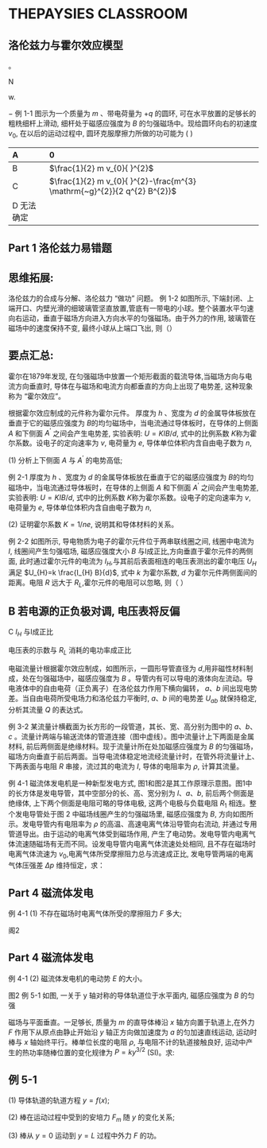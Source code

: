 # THEPAYSIES CLASSROOM 

## 洛伦兹力与霍尔效应模型

。


N





w.

$-$
例 1-1 图示为一个质量为 $m$ 、带电荷量为 $+q$ 的圆环, 可在水平放置的足够长的粗䊁细杆上滑动, 细杆处于磁感应强度为 $B$ 的匀强磁场中。现给圆环向右的初速度 $v_{0}$, 在以后的运动过程中, 圆环克服摩擦力所做的功可能为 ( )

| A | 0 |
| :--- | :--- |
| B | $\frac{1}{2} m v_{0}{ }^{2}$ |
| C | $\frac{1}{2} m v_{0}{ }^{2}-\frac{m^{3} \mathrm{~g}^{2}}{2 q^{2} B^{2}}$ |
| D 无法确定 |  |

## Part 1 洛伦兹力易错题

## 思维拓展:

洛伦兹力的合成与分解、洛伦兹力 “做功” 问题。
例 1-2 如图所示, 下端封闭、上端开口、内壁光滑的细玻璃管坚直放置,管底有一带电的小球。整个装置水平匀速向右运动，垂直于磁场方向进入方向水平的匀强磁场。由于外力的作用, 玻璃管在磁场中的速度保持不变, 最终小球从上端口飞出, 则（）


## 要点汇总:

霍尔在1879年发现, 在匀强磁场中放置一个矩形截面的载流导体,当磁场方向与电流方向垂直时, 导体在与磁场和电流方向都垂直的方向上出现了电势差, 这种现象称为 “霍尔效应”。

根据霍尔效应制成的元件称为霍尔元件。
厚度为 $h$ 、宽度为 $d$ 的金属导体板放在垂直于它的磁感应强度为 $B$的均匀磁场中，当电流通过导体板时，在导体的上侧面 $A$ 和下侧面 $A^{\prime}$ 之间会产生电势差, 实验表明: $U=K I B / d$, 式中的比例系数 $K$称为霍尔系数。设电子的定向速率为 $v$, 电荷量为 $e$, 导体单位体积内含自由电子数为 $n$,

(1) 分析上下侧面 $A$ 与 $A^{\prime}$ 的电势高低;


例 2-1 厚度为 $h$ 、宽度为 $d$ 的金属导体板放在垂直于它的磁感应强度为 $B$的均匀磁场中，当电流通过导体板时，在导体的上侧面 $A$ 和下侧面 $A^{\prime}$ 之间会产生电势差, 实验表明: $U=K I B / d$, 式中的比例系数 $K$称为霍尔系数。设电子的定向速率为 $v$, 电荷量为 $e$, 导体单位体积内含自由电子数为 $n$,

(2) 证明霍尔系数 $K=1 / n e$, 说明其和导体材料的关系。


例 2-2 如图所示, 导电物质为电子的霍尔元件位于两串联线圈之间, 线圈中电流为 $I$, 线圈间产生匀强嗞场, 磁感应强度大小 $B$ 与I成正比,方向垂直于霍尔元件的两侧面, 此时通过霍尔元件的电流为 $I_{H}$,与其前后表面相连的电压表测出的霍尔电压 $U_{H}$ 满足 $U_{H}=k \frac{I_{H} B}{d}$, 式中 $k$ 为霍尔系数, $d$ 为霍尔元件两侧面间的距离。电阻 $R$ 远大于 $R_{L}$,霍尔元件的电阻可以忽略, 则（ ）



## B 若电源的正负极对调, 电压表将反偏

C $I_{H}$ 与I成正比

电压表的示数与 $R_{L}$ 消耗的电功率成正比


电磁流量计根据霍尔效应制成，如图所示，一圆形导管直径为 $d$,用非磁性材料制成，处在匀强磁场中，磁感应强度为 $B$ 。导管内有可以导电的液体向左流动。导电液体中的自由电荷（正负离子）在洛伦兹力作用下横向偏转， $a 、 b$ 间出现电势差。当自由电荷所受电场力和洛伦兹力平衡时, $a 、 b$ 间的电势差 $U_{a b}$ 就保持稳定, 分析其流量 $Q$ 的表达式。


例 3-2 某流量计横截面为长方形的一段管道，其长、宽、高分别为图中的 $a 、 b 、 c$ 。流量计两端与输送流体的管道连接（图中虚线）。图中流量计上下两面是金属材料, 前后两侧面是绝缘材料。现于流量计所在处加磁感应强度为 $B$ 的匀强磁场，磁场方向垂直于前后两面。当导电流体稳定地流经流量计时，在管外将流量计上、下两表面与电阻 $R$ 串接，流过其的电流为 $I$, 导体的电阻率为 $\rho$, 计算其流量。


例 4-1 磁流体发电机是一种新型发电方式, 图1和图2是其工作原理示意图。图1中的长方体是发电导管，其中空部分的长、高、宽分别为 $l 、 a 、 b$, 前后两个侧面是绝缘体, 上下两个侧面是电阻可略的导体电极, 这两个电极与负载电阻 $R_{1}$ 相连。整个发电导管处于图 2 中磁场线圈产生的匀强磁场里, 磁感应强度为 $B$, 方向如图所示。发电导管内有电阻率为 $\rho$ 的高温、高速电离气体沿导管向右流动, 并通过专用管道导出。由于运动的电离气体受到磁场作用, 产生了电动势。发电导管内电离气体流速随磁场有无而不同。设发电导管内电离气体流速处处相同, 且不存在磁场时电离气体流速为 $v_{0}$,电离气体所受摩擦阻力总与流速成正比, 发电导管两端的电离气体压强差 $\Delta p$ 维持恒定，求：

## Part 4 磁流体发电

例 4-1 (1) 不存在磁场时电离气体所受的摩擦阻力 $F$ 多大;


阁2

## Part 4 磁流体发电

例 4-1 (2) 磁流体发电机的电动势 $E$ 的大小。


图2
例 5-1 如图, 一关于 $\mathrm{y}$ 轴对称的导体轨道位于水平面内, 磁感应强度为 $B$ 的匀强

磁场与平面垂直。一足够长, 质量为 $m$ 的直导体棒沿 $x$ 轴方向置于轨道上,在外力 $F$ 作用下从原点由静止开始沿 $y$ 轴正方向做加速度为 $a$ 的匀加速直线运动, 运动时棒与 $x$ 轴始终平行。棒单位长度的电阻 $\rho$, 与电阻不计的轨道接触良好, 运动中产生的热功率随棒位置的变化规律为 $P=k y^{3 / 2}$ (SI)。求:



## 例 5-1

(1) 导体轨道的轨道方程 $y=f(x)$;

(2) 棒在运动过程中受到的安培力 $F_{m}$ 随 $y$ 的变化关系;

(3) 棒从 $y=0$ 运动到 $y=L$ 过程中外力 $F$ 的功。

